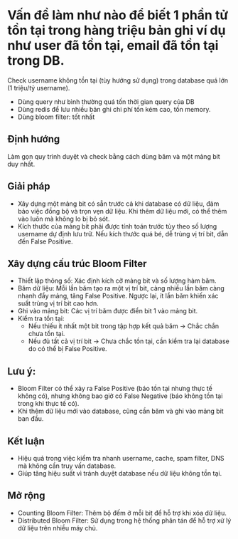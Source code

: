 # Vấn đề làm như nào để biết 1 phần tử tồn tại trong hàng triệu bản ghi ví dụ như user đã tồn tại, email đã tồn tại trong DB.
Check username không tồn tại (tùy hướng sử dụng) trong database quá lớn (1 triệu/tỷ username).
- Dùng query như bình thường quá tốn thời gian query của DB
- Dùng redis để lưu nhiều bản ghi chi phí tốn kém cao, tốn memory.
- Dùng bloom filter: tốt nhất
## Định hướng
Làm gọn quy trình duyệt và check bằng cách dùng băm và một mảng bit duy nhất.

## Giải pháp
- Xây dựng một mảng bit có sẵn trước cả khi database có dữ liệu, đảm bảo việc đồng bộ và trọn vẹn dữ liệu. Khi thêm dữ liệu mới, có thể thêm vào luôn mà không lo bị bỏ sót.
- Kích thước của mảng bit phải được tính toán trước tùy theo số lượng username dự định lưu trữ. Nếu kích thước quá bé, dễ trùng vị trí bit, dẫn đến False Positive.
## Xây dựng cấu trúc Bloom Filter
- Thiết lập thông số: Xác định kích cỡ mảng bit và số lượng hàm băm.
- Băm dữ liệu: Mỗi lần băm tạo ra một vị trí bit, càng nhiều lần băm càng nhanh đầy mảng, tăng False Positive. Ngược lại, ít lần băm khiến xác suất trùng vị trí bit cao hơn.
- Ghi vào mảng bit: Các vị trí băm được điền bit 1 vào mảng bit.
- Kiểm tra tồn tại:
    - Nếu thiếu ít nhất một bit trong tập hợp kết quả băm → Chắc chắn chưa tồn tại.
    - Nếu đủ tất cả vị trí bit → Chưa chắc tồn tại, cần kiểm tra lại database do có thể bị False Positive.
## Lưu ý:
- Bloom Filter có thể xảy ra False Positive (báo tồn tại nhưng thực tế không có), nhưng không bao giờ có False Negative (báo không tồn tại trong khi thực tế có).
- Khi thêm dữ liệu mới vào database, cũng cần băm và ghi vào mảng bit ban đầu.
## Kết luận
- Hiệu quả trong việc kiểm tra nhanh username, cache, spam filter, DNS mà không cần truy vấn database.
- Giúp tăng hiệu suất vì tránh duyệt database nếu dữ liệu không tồn tại.
## Mở rộng
- Counting Bloom Filter: Thêm bộ đếm ở mỗi bit để hỗ trợ khi xóa dữ liệu.
- Distributed Bloom Filter: Sử dụng trong hệ thống phân tán để hỗ trợ xử lý dữ liệu trên nhiều máy chủ.